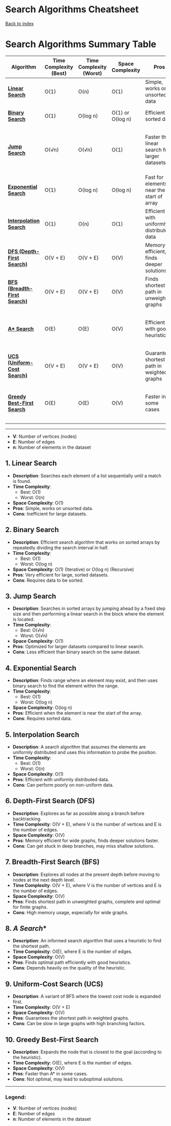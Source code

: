 # Search Algorithms Cheatsheet

[Back to index](../../README.md)

# Search Algorithms Summary Table

| Algorithm                         | Time Complexity (Best) | Time Complexity (Worst) | Space Complexity | Pros                                         | Cons                                               |
|------------------------------------|------------------------|-------------------------|------------------|----------------------------------------------|----------------------------------------------------|
| [**Linear Search**](#1-linear-search)           | O(1)                   | O(n)                   | O(1)             | Simple, works on unsorted data               | Inefficient for large datasets                     |
| [**Binary Search**](#2-binary-search)           | O(1)                   | O(log n)               | O(1) or O(log n) | Efficient for sorted data                    | Requires data to be sorted                        |
| [**Jump Search**](#3-jump-search)              | O(√n)                  | O(√n)                  | O(1)             | Faster than linear search for larger datasets | Less efficient than binary search on the same dataset |
| [**Exponential Search**](#4-exponential-search) | O(1)                   | O(log n)               | O(log n)         | Fast for elements near the start of array     | Requires sorted data                              |
| [**Interpolation Search**](#5-interpolation-search) | O(1)               | O(n)                   | O(1)             | Efficient with uniformly distributed data     | Performs poorly with non-uniform data             |
| [**DFS (Depth-First Search)**](#6-depth-first-search-dfs) | O(V + E)          | O(V + E)               | O(V)             | Memory efficient, finds deeper solutions     | Can get stuck in deep branches                    |
| [**BFS (Breadth-First Search)**](#7-breadth-first-search-bfs) | O(V + E)        | O(V + E)               | O(V)             | Finds shortest path in unweighted graphs      | High memory usage for wide graphs                 |
| [**A\* Search**](#8-a-search)                    | O(E)                   | O(E)                   | O(V)             | Efficient with good heuristics                | Heavily depends on the quality of the heuristic    |
| [**UCS (Uniform-Cost Search)**](#9-uniform-cost-search) | O(V + E)           | O(V + E)               | O(V)             | Guarantees shortest path in weighted graphs   | Can be slow in large graphs                       |
| [**Greedy Best-First Search**](#10-greedy-best-first-search) | O(E)             | O(E)                   | O(V)             | Faster in some cases                         | Not optimal, may lead to suboptimal solutions      |

---

- **V**: Number of vertices (nodes)
- **E**: Number of edges
- **n**: Number of elements in the dataset


## 1. **Linear Search**
- **Description**: Searches each element of a list sequentially until a match is found.
- **Time Complexity**: 
  - Best: O(1)
  - Worst: O(n)
- **Space Complexity**: O(1)
- **Pros**: Simple, works on unsorted data.
- **Cons**: Inefficient for large datasets.

## 2. **Binary Search**
- **Description**: Efficient search algorithm that works on sorted arrays by repeatedly dividing the search interval in half.
- **Time Complexity**: 
  - Best: O(1)
  - Worst: O(log n)
- **Space Complexity**: O(1) (Iterative) or O(log n) (Recursive)
- **Pros**: Very efficient for large, sorted datasets.
- **Cons**: Requires data to be sorted.

## 3. **Jump Search**
- **Description**: Searches in sorted arrays by jumping ahead by a fixed step size and then performing a linear search in the block where the element is located.
- **Time Complexity**: 
  - Best: O(√n)
  - Worst: O(√n)
- **Space Complexity**: O(1)
- **Pros**: Optimized for larger datasets compared to linear search.
- **Cons**: Less efficient than binary search on the same dataset.

## 4. **Exponential Search**
- **Description**: Finds range where an element may exist, and then uses binary search to find the element within the range.
- **Time Complexity**: 
  - Best: O(1)
  - Worst: O(log n)
- **Space Complexity**: O(log n)
- **Pros**: Efficient when the element is near the start of the array.
- **Cons**: Requires sorted data.

## 5. **Interpolation Search**
- **Description**: A search algorithm that assumes the elements are uniformly distributed and uses this information to probe the position.
- **Time Complexity**: 
  - Best: O(1)
  - Worst: O(n)
- **Space Complexity**: O(1)
- **Pros**: Efficient with uniformly distributed data.
- **Cons**: Can perform poorly on non-uniform data.

## 6. **Depth-First Search (DFS)**
- **Description**: Explores as far as possible along a branch before backtracking.
- **Time Complexity**: O(V + E), where V is the number of vertices and E is the number of edges.
- **Space Complexity**: O(V)
- **Pros**: Memory efficient for wide graphs, finds deeper solutions faster.
- **Cons**: Can get stuck in deep branches, may miss shallow solutions.

## 7. **Breadth-First Search (BFS)**
- **Description**: Explores all nodes at the present depth before moving to nodes at the next depth level.
- **Time Complexity**: O(V + E), where V is the number of vertices and E is the number of edges.
- **Space Complexity**: O(V)
- **Pros**: Finds shortest path in unweighted graphs, complete and optimal for finite graphs.
- **Cons**: High memory usage, especially for wide graphs.

## 8. **A* Search**
- **Description**: An informed search algorithm that uses a heuristic to find the shortest path.
- **Time Complexity**: O(E), where E is the number of edges.
- **Space Complexity**: O(V)
- **Pros**: Finds optimal path efficiently with good heuristics.
- **Cons**: Depends heavily on the quality of the heuristic.

## 9. **Uniform-Cost Search (UCS)**
- **Description**: A variant of BFS where the lowest cost node is expanded first.
- **Time Complexity**: O(V + E)
- **Space Complexity**: O(V)
- **Pros**: Guarantees the shortest path in weighted graphs.
- **Cons**: Can be slow in large graphs with high branching factors.

## 10. **Greedy Best-First Search**
- **Description**: Expands the node that is closest to the goal (according to the heuristic).
- **Time Complexity**: O(E), where E is the number of edges.
- **Space Complexity**: O(V)
- **Pros**: Faster than A* in some cases.
- **Cons**: Not optimal, may lead to suboptimal solutions.

---

### Legend:
- **V**: Number of vertices (nodes)
- **E**: Number of edges
- **n**: Number of elements in the dataset

